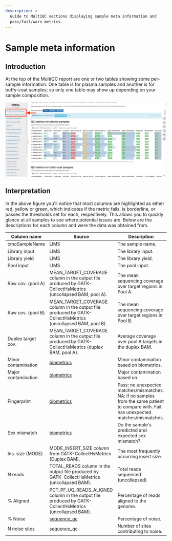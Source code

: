 ```yaml
---
description: >-
  Guide to MultiQC sections displaying sample meta information and
  pass/fail/warn metrics.
---
```


# Sample meta information

## Introduction

At the top of the MultiQC report are one or two tables showing some per-sample information. One table is for plasma samples and another is for buffy-coat samples; so only one table may show up depending on your sample composition.

![Example MultiQC report showing sample meta information.](../.gitbook/assets/meta.png)

## Interpretation

In the above figure you'll notice that most columns are highlighted as either red, yellow or green, which indicates if the metric fails, is borderline, or passes the thresholds set for each, respectively. This allows you to quickly glance at all samples to see where potential issues are. Below are the descriptions for each column and were the data was obtained from.

| Column name         | Source                                                                                                        | Description                                                                                                                               |
| ------------------- | ------------------------------------------------------------------------------------------------------------- | ----------------------------------------------------------------------------------------------------------------------------------------- |
| cmoSampleName       | LIMS                                                                                                          | The sample name.                                                                                                                          |
| Library input       | LIMS                                                                                                          | The library input.                                                                                                                        |
| Library yield       | LIMS                                                                                                          | The library yield.                                                                                                                        |
| Pool input          | LIMS                                                                                                          | The pool input.                                                                                                                           |
| Raw cov. (pool A)   | MEAN\_TARGET\_COVERAGE column in the output file produced by GATK-CollectHsMetrics (uncollapsed BAM, pool A). | The mean sequencing coverage over target regions in Pool A.                                                                               |
| Raw cov. (pool B)   | MEAN\_TARGET\_COVERAGE column in the output file produced by GATK-CollectHsMetrics (uncollapsed BAM, pool B). | The mean sequencing coverage over target regions in Pool B.                                                                               |
| Duplex target cov.  | MEAN\_TARGET\_COVERAGE column in the output file produced by GATK-CollectHsMetrics (duplex BAM, pool A).      | Average coverage over pool A targets in the duplex BAM.                                                                                   |
| Minor contamination | [biometrics](https://github.com/msk-access/biometrics)                                                        | Minor contamination based on biometrics.                                                                                                  |
| Major contamination | [biometrics](https://github.com/msk-access/biometrics)                                                        | Major contamination based on.                                                                                                             |
| Fingerprint         | [biometrics](https://github.com/msk-access/biometrics)                                                        | Pass: no unexpected matches/mismatches. NA: if no samples from the same patient to compare with. Fail: has unexpected matches/mismatches. |
| Sex mismatch        | [biometrics](https://github.com/msk-access/biometrics)                                                        | Do the sample's predicted and expected sex mismatch?                                                                                      |
| Ins. size (MODE)    | MODE\_INSERT\_SIZE column from GATK-CollectHsMetrics (Duplex BAM).                                            | The most frequently occurring insert size.                                                                                                |
| N reads             | TOTAL\_READS column in the output file produced by GATK-CollectHsMetrics (uncollapsed BAM).                   | Total reads sequenced (uncollapsed)                                                                                                       |
| % Aligned           | PCT\_PF\_UQ\_READS\_ALIGNED column in the output file produced by GATK-CollectHsMetrics (uncollapsed BAM).    | Percentage of reads aligned to the genome.                                                                                                |
| % Noise             | [sequence\_qc](https://github.com/msk-access/sequence\_qc)                                                    | Percentage of noise.                                                                                                                      |
| N noise sites       | [sequence\_qc](https://github.com/msk-access/sequence\_qc)                                                    | Number of sites contributing to noise.                                                                                                    |
